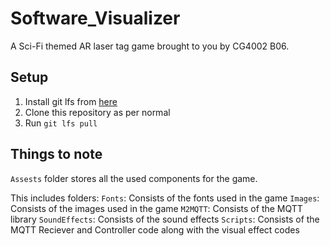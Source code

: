 # Software_Visualizer

A Sci-Fi themed AR laser tag game brought to you by CG4002 B06.

## Setup
1. Install git lfs from [here](https://git-lfs.com/)
2. Clone this repository as per normal
3. Run `git lfs pull`

## Things to note
`Assests` folder stores all the used components for the game. 

This includes folders:
`Fonts`: Consists of the fonts used in the game
`Images`: Consists of the images used in the game
`M2MQTT`: Consists of the MQTT library
`SoundEffects`: Consists of the sound effects
`Scripts`: Consists of the MQTT Reciever and Controller code along with the visual effect codes
